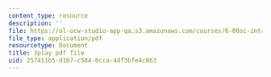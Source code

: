 ```yaml
---
content_type: resource
description: ''
file: https://ol-ocw-studio-app-qa.s3.amazonaws.com/courses/6-00sc-introduction-to-computer-science-and-programming-spring-2011/257411b5d1b7c5840cca4df3bfe4c863_6wTuOMgTrU4.pdf
file_type: application/pdf
resourcetype: Document
title: 3play pdf file
uid: 257411b5-d1b7-c584-0cca-4df3bfe4c863
---
```

